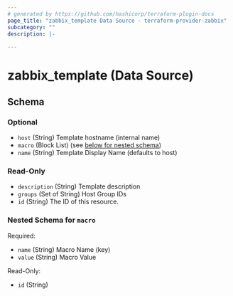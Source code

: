 ```yaml
---
# generated by https://github.com/hashicorp/terraform-plugin-docs
page_title: "zabbix_template Data Source - terraform-provider-zabbix"
subcategory: ""
description: |-
  
---
```


# zabbix_template (Data Source)





<!-- schema generated by tfplugindocs -->
## Schema

### Optional

- `host` (String) Template hostname (internal name)
- `macro` (Block List) (see [below for nested schema](#nestedblock--macro))
- `name` (String) Template Display Name (defaults to host)

### Read-Only

- `description` (String) Template description
- `groups` (Set of String) Host Group IDs
- `id` (String) The ID of this resource.

<a id="nestedblock--macro"></a>
### Nested Schema for `macro`

Required:

- `name` (String) Macro Name (key)
- `value` (String) Macro Value

Read-Only:

- `id` (String)
